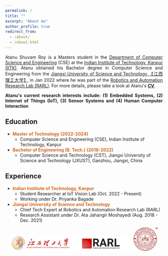 ```yaml
---
permalink: /
title: ""
excerpt: "About me"
author_profile: true
redirect_from: 
  - /about/
  - /about.html
---
```

<div style="text-align: justify"> <p>
Atanu Shuvam Roy is a Masters student in the <a href="https://www.cse.iitk.ac.in">Department of Computer Science and Engineering</a> (CSE) at the <a href="https://www.iitk.ac.in">Indian Institute of Technology, Kanpur (IITK)</a>. Atanu obtained his Bachelor degree in Computer Science and Engineering from the <a href="www.jxust.edu.cn">Jiangxi University of Science and Technology 【江西理工大学】</a> in Jan 2022 where he was part of the <a href="http://rarlroboticresearchlab.github.io/">Robotics and Automation Research Lab (RARL)</a>. For more details, please take a look at Atanu's <b><a href="/files/Atanu_Roy_CV.pdf">CV</a></b>.
</p>


<p><strong>
Atanu's current research interests include: (1) Embedded Systems, (2) Internet of Things (IoT), (3) Sensor Systems and (4) Human Computer Interaction
</strong></p>


</div>


## Education

* <b><span style="color:Chocolate">Master of Technology (2022-2024)</span></b>
	* Computer Science and Engineering (CSE), Indian Institute of Technology, Kanpur
* <b><span style="color:Chocolate">Bachelor of Engineering (B. Tech.) (2018-2022)</span></b>
	* Computer Science and Technology (CST), Jiangxi University of Science and Technology (JXUST), Ganzhou, Jiangxi, China

## Experience


* <b><span style="color:Chocolate">Indian Institute of Technology, Kanpur</span></b>
	* Student Researcher at IoT Vision Lab (Oct. 2022 - Present)
	* Working under Dr. Priyanka Bagade
* <b><span style="color:Chocolate">Jiangxi University of Science and Technology</span></b>
	* Chief Tech Expert at Robotics and Automation Research Lab (RARL)
	* Research Assistant under Dr. Ata Jahangir Moshayedi (Aug. 2018 - Dec. 2021)


<div><center>
<img style="height:50px" src="images/jxust.png"/>
<img style="height:50px" src="images/rarl.png"/>
<img style="height:75px" src="images/iitkredlogo.png"/>
</center></div>